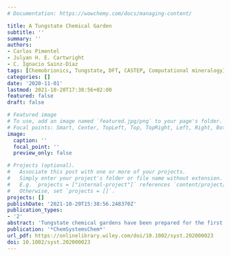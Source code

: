 ```yaml
---
# Documentation: https://wowchemy.com/docs/managing-content/

title: A Tungstate Chemical Garden
subtitle: ''
summary: ''
authors:
- Carlos Pimentel
- Julyan H. E. Cartwright
- C. Ignacio Sainz‐Díaz
tags: [Chemobrionics, Tungstate, DFT, CASTEP, Computational mineralogy]
categories: []
date: '2020-11-01'
lastmod: 2021-10-20T17:38:56+02:00
featured: false
draft: false

# Featured image
# To use, add an image named `featured.jpg/png` to your page's folder.
# Focal points: Smart, Center, TopLeft, Top, TopRight, Left, Right, BottomLeft, Bottom, BottomRight.
image:
  caption: ''
  focal_point: ''
  preview_only: false

# Projects (optional).
#   Associate this post with one or more of your projects.
#   Simply enter your project's folder or file name without extension.
#   E.g. `projects = ["internal-project"]` references `content/project/deep-learning/index.md`.
#   Otherwise, set `projects = []`.
projects: []
publishDate: '2021-10-20T15:38:56.248370Z'
publication_types:
- '2'
abstract: 'Tungstate chemical gardens have been prepared for the first time. The synthesis was carried out using cobalt(II) chloride and sodium tungstate. The reaction occurred in three steps: chimney formation, swelling, and upwelling of the chemical garden. This result opens the door to a new variety of materials.'
publication: '*ChemSystemsChem*'
url_pdf: https://onlinelibrary.wiley.com/doi/10.1002/syst.202000023
doi: 10.1002/syst.202000023
---
```

